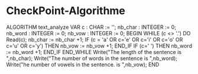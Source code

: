 # CheckPoint-Algorithme
ALGORITHM text_analyze
VAR
    c : CHAR := '';
    nb_char : INTEGER := 0;
    nb_word : INTEGER := 0;
    nb_vow : INTEGER := 0;
BEGIN
    WHILE (c <> '.') DO
        Read(c);
        nb_char := nb_char +1;
        IF (c = 'a' OR c='e' OR c='i' OR c='o' OR c='u' OR c='y') THEN
            nb_vow := nb_vow +1;
        END_IF
        IF (c=' ') THEN
            nb_word := nb_word +1;
        END_IF
    END_WHILE
    Write("The length of the sentence is ",nb_char);
    Write("The number of words in the sentence is ",nb_word);
    Write("he number of vowels in the sentence. is ",nb_vow);
END
